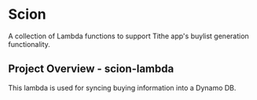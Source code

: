 # Scion

A collection of Lambda functions to support Tithe app's buylist generation functionality.

## Project Overview - scion-lambda

This lambda is used for syncing buying information into a Dynamo DB.